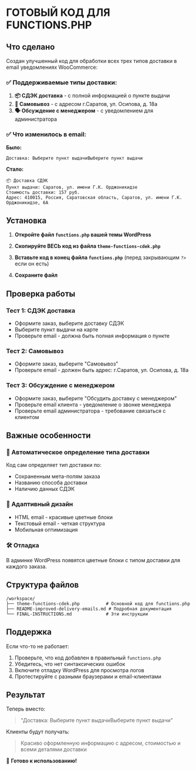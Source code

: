 # ГОТОВЫЙ КОД ДЛЯ FUNCTIONS.PHP

## Что сделано

Создан улучшенный код для обработки всех трех типов доставки в email уведомлениях WooCommerce:

### ✅ Поддерживаемые типы доставки:

1. **📦 СДЭК доставка** - с полной информацией о пункте выдачи
2. **🏪 Самовывоз** - с адресом г.Саратов, ул. Осипова, д. 18а  
3. **🗣️ Обсуждение с менеджером** - с уведомлением для администратора

### ✅ Что изменилось в email:

**Было:**
```
Доставка: Выберите пункт выдачиВыберите пункт выдачи
```

**Стало:**
```
📦 Доставка СДЭК
Пункт выдачи: Саратов, ул. имени Г.К. Орджоникидзе  
Стоимость доставки: 157 руб.
Адрес: 410015, Россия, Саратовская область, Саратов, ул. имени Г.К. Орджоникидзе, 6А
```

## Установка

1. **Откройте файл `functions.php` вашей темы WordPress**

2. **Скопируйте ВЕСЬ код из файла `theme-functions-cdek.php`**

3. **Вставьте код в конец файла `functions.php`** (перед закрывающим `?>` если он есть)

4. **Сохраните файл**

## Проверка работы

### Тест 1: СДЭК доставка
- Оформите заказ, выберите доставку СДЭК
- Выберите пункт выдачи на карте
- Проверьте email - должна быть полная информация о пункте

### Тест 2: Самовывоз  
- Оформите заказ, выберите "Самовывоз"
- Проверьте email - должен быть адрес: г.Саратов, ул. Осипова, д. 18а

### Тест 3: Обсуждение с менеджером
- Оформите заказ, выберите "Обсудить доставку с менеджером"  
- Проверьте email клиента - уведомление о звонке менеджера
- Проверьте email администратора - требование связаться с клиентом

## Важные особенности

### 🔄 Автоматическое определение типа доставки
Код сам определяет тип доставки по:
- Сохраненным мета-полям заказа
- Названию способа доставки
- Наличию данных СДЭК

### 📱 Адаптивный дизайн
- HTML email - красивые цветные блоки
- Текстовый email - четкая структура
- Мобильная оптимизация

### 🛠️ Отладка
В админке WordPress появятся цветные блоки с типом доставки для каждого заказа.

## Структура файлов

```
/workspace/
├── theme-functions-cdek.php          # Основной код для functions.php
├── README-improved-delivery-emails.md # Подробная документация  
└── FINAL-INSTRUCTIONS.md             # Эти инструкции
```

## Поддержка

Если что-то не работает:

1. Проверьте, что код добавлен в правильный `functions.php`
2. Убедитесь, что нет синтаксических ошибок
3. Включите отладку WordPress для просмотра логов
4. Протестируйте с разными браузерами и email-клиентами

## Результат

Теперь вместо:
> "Доставка: Выберите пункт выдачиВыберите пункт выдачи"

Клиенты будут получать:
> Красиво оформленную информацию с адресом, стоимостью и всеми деталями доставки

🎉 **Готово к использованию!**